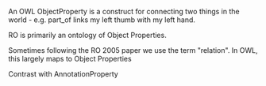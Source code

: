 An OWL ObjectProperty is a construct for connecting two things in the world - e.g. part\_of links my left thumb with my left hand.

RO is primarily an ontology of Object Properties.

Sometimes following the RO 2005 paper we use the term "relation". In OWL, this largely maps to Object Properties

Contrast with AnnotationProperty